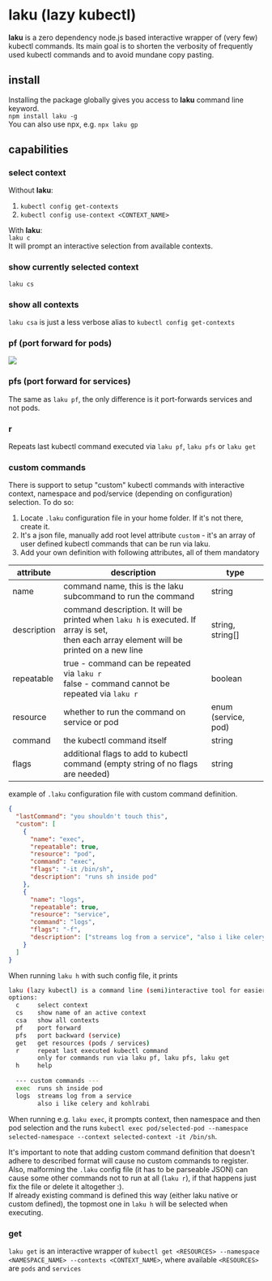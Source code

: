 # laku (lazy kubectl)
**laku** is a zero dependency node.js based interactive wrapper of (very few) kubectl commands. Its main goal is to shorten the verbosity of frequently used kubectl commands and to avoid mundane copy pasting.

## install
Installing the package globally gives you access to **laku** command line keyword.  
```npm install laku -g```  
You can also use npx, e.g. `npx laku gp`

## capabilities

### select context
Without **laku**:
1. `kubectl config get-contexts`
2. `kubectl config use-context <CONTEXT_NAME>`  

With **laku**:  
`laku c`  
It will prompt an interactive selection from available contexts.

### show currently selected context
`laku cs`

### show all contexts
`laku csa` is just a less verbose alias to `kubectl config get-contexts`

### pf (port forward for pods)
![](https://github.com/prunevac/laku/blob/master/pf.gif)

### pfs (port forward for services)
The same as `laku pf`, the only difference is it port-forwards services and not pods.

### r
Repeats last kubectl command executed via `laku pf`, `laku pfs` or `laku get`

### custom commands
There is support to setup "custom" kubectl commands with interactive context, namespace and pod/service (depending on configuration) selection. To do so:
1. Locate `.laku` configuration file in your home folder. If it's not there, create it.
2. It's a json file, manually add root level attribute `custom` - it's an array of user defined kubectl commands that can be run via laku.
3. Add your own definition with following attributes, all of them mandatory  

| attribute   | description                                                                                                                                    | type                |
|-------------|------------------------------------------------------------------------------------------------------------------------------------------------|---------------------|
| name        | command name, this is the laku subcommand to run the command                                                                                   | string              |
| description | command description. It will be printed when `laku h` is executed. If array is set,<br/> then each array element will be printed on a new line | string, string[]    |
| repeatable  | true - command can be repeated via `laku r` <br/>false - command cannot be repeated via `laku r`                                               | boolean             |
| resource    | whether to run the command on service or pod                                                                                                   | enum (service, pod) |
| command     | the kubectl command itself                                                                                                                     | string              | 
| flags       | additional flags to add to kubectl command (empty string of no flags are needed)                                                               | string              |    

example of `.laku` configuration file with custom command definition.
```json
{
  "lastCommand": "you shouldn't touch this",
  "custom": [
    {
      "name": "exec",
      "repeatable": true,
      "resource": "pod",
      "command": "exec",
      "flags": "-it /bin/sh",
      "description": "runs sh inside pod"
    },
    {
      "name": "logs",
      "repeatable": true,
      "resource": "service",
      "command": "logs",
      "flags": "-f",
      "description": ["streams log from a service", "also i like celery and kohlrabi" ]
    }
  ]
}
```

When running `laku h` with such config file, it prints
``` bash
laku (lazy kubectl) is a command line (semi)interactive tool for easier usage of some kubectl commands
options:
  c     select context
  cs    show name of an active context
  csa   show all contexts
  pf    port forward
  pfs   port backward (service)
  get   get resources (pods / services)
  r     repeat last executed kubectl command
        only for commands run via laku pf, laku pfs, laku get
  h     help
  
  --- custom commands ---
  exec  runs sh inside pod
  logs  streams log from a service
        also i like celery and kohlrabi
```

When running e.g. `laku exec`, it prompts context, then namespace and then pod selection and the runs `kubectl exec pod/selected-pod --namespace selected-namespace --context selected-context -it /bin/sh`.

It's important to note that adding custom command definition that doesn't adhere to described format will cause no custom commands to register.
Also, malforming the `.laku` config file (it has to be parseable JSON) can cause some other commands not to run at all (`laku r`), if that happens just fix the file or delete it altogether :).  
If already existing command is defined this way (either laku native or custom defined), the topmost one in `laku h` will be selected when executing.


### get
`laku get` is an interactive wrapper of `kubectl get <RESOURCES> --namespace <NAMESPACE_NAME> --contexts <CONTEXT_NAME>`, where available `<RESOURCES>` are `pods` and `services`